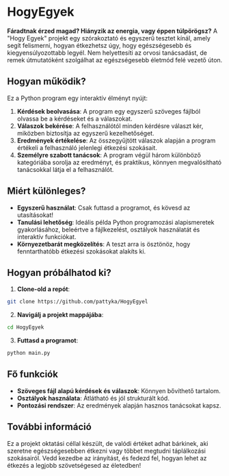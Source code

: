 # HogyEgyek

**Fáradtnak érzed magad? Hiányzik az energia, vagy éppen túlpörögsz?** A "Hogy Egyek" projekt egy szórakoztató és egyszerű tesztet kínál, amely segít felismerni, hogyan étkezhetsz úgy, hogy egészségesebb és kiegyensúlyozottabb legyél. Nem helyettesíti az orvosi tanácsadást, de remek útmutatóként szolgálhat az egészségesebb életmód felé vezető úton.

## Hogyan működik?
Ez a Python program egy interaktív élményt nyújt:

1. **Kérdések beolvasása**: A program egy egyszerű szöveges fájlból olvassa be a kérdéseket és a válaszokat.
2. **Válaszok bekérése**: A felhasználótól minden kérdésre választ kér, miközben biztosítja az egyszerű kezelhetőséget.
3. **Eredmények értékelése**: Az összegyűjtött válaszok alapján a program értékeli a felhasználó jelenlegi étkezési szokásait.
4. **Személyre szabott tanácsok**: A program végül három különböző kategóriába sorolja az eredményt, és praktikus, könnyen megvalósítható tanácsokkal látja el a felhasználót.

## Miért különleges?
- **Egyszerű használat**: Csak futtasd a programot, és kövesd az utasításokat!
- **Tanulási lehetőség**: Ideális példa Python programozási alapismeretek gyakorlásához, beleértve a fájlkezelést, osztályok használatát és interaktív funkciókat.
- **Környezetbarát megközelítés**: A teszt arra is ösztönöz, hogy fenntarthatóbb étkezési szokásokat alakíts ki.

## Hogyan próbálhatod ki?
1. **Clone-old a repót**:
```bash
git clone https://github.com/pattyka/HogyEgyel
```
2. **Navigálj a projekt mappájába**:
```bash
cd HogyEgyek
```
3. **Futtasd a programot**:
```bash
python main.py
```

## Fő funkciók
- **Szöveges fájl alapú kérdések és válaszok**: Könnyen bővíthető tartalom.
- **Osztályok használata**: Átlátható és jól strukturált kód.
- **Pontozási rendszer**: Az eredmények alapján hasznos tanácsokat kapsz.

## További információ
Ez a projekt oktatási céllal készült, de valódi értéket adhat bárkinek, aki szeretne egészségesebben étkezni vagy többet megtudni táplálkozási szokásairól. Vedd kezedbe az irányítást, és fedezd fel, hogyan lehet az étkezés a legjobb szövetségesed az életedben!

